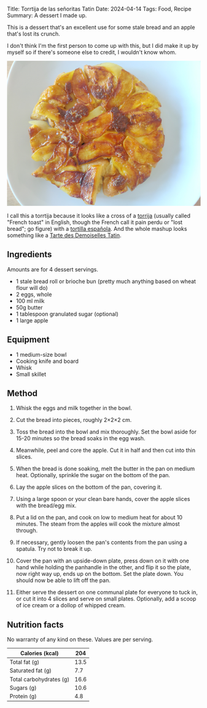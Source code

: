 Title: Torrtija de las señoritas Tatin
Date: 2024-04-14
Tags: Food, Recipe
Summary: A dessert I made up.

This is a dessert that's an excellent use for some stale bread and an apple that's lost its crunch.

I don't think I'm the first person to come up with this, but I did make it up by myself so if there's someone else to credit, I wouldn't know whom.

![The dessert decribed in this recipe, shown on a white plate](/images/torrtija.jpg)

I call this a torrtija because it looks like a cross of a [torrija](https://es.wikipedia.org/wiki/Torrija) (usually called "French toast" in English, though the French call it pain perdu or "lost bread"; go figure) with a [tortilla española](https://es.wikipedia.org/wiki/Tortilla_de_patatas).
And the whole mashup looks something like a [Tarte des Demoiselles Tatin](https://fr.wikipedia.org/wiki/Tarte_Tatin).

## Ingredients

Amounts are for 4 dessert servings.

* 1 stale bread roll or brioche bun (pretty much anything based on wheat flour will do)
* 2 eggs, whole
* 100 ml milk
* 50g butter
* 1 tablespoon granulated sugar (optional)
* 1 large apple

## Equipment

* 1 medium-size bowl
* Cooking knife and board
* Whisk
* Small skillet


## Method

1. Whisk the eggs and milk together in the bowl.

2. Cut the bread into pieces, roughly 2×2×2 cm.

3. Toss the bread into the bowl and mix thoroughly. Set the bowl aside for 15-20 minutes so the bread soaks in the egg wash.

4. Meanwhile, peel and core the apple. Cut it in half and then cut into thin slices.

5. When the bread is done soaking, melt the butter in the pan on medium heat. Optionally, sprinkle the sugar on the bottom of the pan.

6. Lay the apple slices on the bottom of the pan, covering it.

7. Using a large spoon or your clean bare hands, cover the apple slices with the bread/egg mix.

8. Put a lid on the pan, and cook on low to medium heat for about 10 minutes. The steam from the apples will cook the mixture almost through.

9. If necessary, gently loosen the pan's contents from the pan using a spatula. Try not to break it up.

10. Cover the pan with an upside-down plate, press down on it with one hand while holding the panhandle in the other, and flip it so the plate, now right way up, ends up on the bottom. Set the plate down. You should now be able to lift off the pan.

11. Either serve the dessert on one communal plate for everyone to tuck in, or cut it into 4 slices and serve on small plates. Optionally, add a scoop of ice cream or a dollop of whipped cream.


## Nutrition facts

No warranty of any kind on these. Values are per serving.

| Calories (kcal)         | 204  |
|-------------------------|----- | 
| Total fat (g)           | 13.5 |
| Saturated fat (g)       | 7.7  |
| Total carbohydrates (g) | 16.6 |
| Sugars (g)              | 10.6 |
| Protein (g)             | 4.8  |
